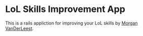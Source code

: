 # LoL Skills Improvement App

This is a rails appliction for improving your LoL skills
by [Morgan VanDerLeest](http://simplifiedesign.com/).
